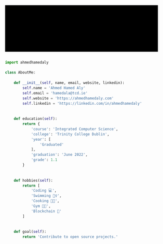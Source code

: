 # [![Ahmed Hamed Aly](images/banner.gif)][website]

``` python
import ahmedhamedaly

class AboutMe:

    def __init__(self, name, email, website, linkedin):
        self.name = 'Ahmed Hamed Aly'
        self.email = 'hamedala@tcd.ie'
        self.website = 'https://ahmedhamedaly.com'
        self.linkedin = 'https://linkedin.com/in/ahmedhamedaly'


    def education(self):
        return {
            'course': 'Integrated Computer Science',
            'college': 'Trinity College Dublin',
            'year': [
                'Graduated'
            ],
            'graduation': 'June 2022',
            'grade': 1.1
        }


    def hobbies(self):
        return [
            'Coding 💻',
            'Swimming 🏊‍♀️',
            'Cooking 👩‍🍳',
            'Gym 💪🏽',
            'Blockchain 📃'
        ]


    def goal(self):
        return 'Contribute to open source projects.'

```

<!--Links-->
[website]: https://ahmedhamedaly.com/
[github]: https://github.com/ahmedhamedaly
[linkedIn]: https://www.linkedin.com/in/ahmedhamedaly/
[Email]: mailto:hamedala@tcd.ie
